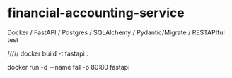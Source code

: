 # financial-accounting-service
Docker / FastAPI / Postgres /  SQLAlchemy / Pydantic/Migrate / RESTAPIful
 test


/////
docker build -t fastapi .

docker run -d --name fa1 -p 80:80 fastapi  